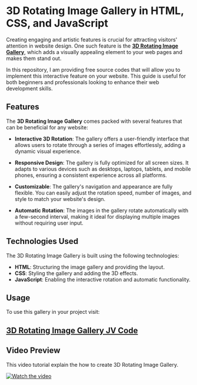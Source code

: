# 3D Rotating Image Gallery in HTML, CSS, and JavaScript

Creating engaging and artistic features is crucial for attracting visitors' attention in website design. One such feature is the **<a href="https://jvcodes.com/3d-rotating-image-gallery-html-css-javascript/" >3D Rotating Image Gallery</a>**, which adds a visually appealing element to your web pages and makes them stand out.

In this repository, I am providing free source codes that will allow you to implement this interactive feature on your website. This guide is useful for both beginners and professionals looking to enhance their web development skills.

## Features

The **3D Rotating Image Gallery** comes packed with several features that can be beneficial for any website:

- **Interactive 3D Rotation**: The gallery offers a user-friendly interface that allows users to rotate through a series of images effortlessly, adding a dynamic visual experience.
  
- **Responsive Design**: The gallery is fully optimized for all screen sizes. It adapts to various devices such as desktops, laptops, tablets, and mobile phones, ensuring a consistent experience across all platforms.
  
- **Customizable**: The gallery's navigation and appearance are fully flexible. You can easily adjust the rotation speed, number of images, and style to match your website's design.
  
- **Automatic Rotation**: The images in the gallery rotate automatically with a few-second interval, making it ideal for displaying multiple images without requiring user input.

## Technologies Used

The 3D Rotating Image Gallery is built using the following technologies:

- **HTML**: Structuring the image gallery and providing the layout.
- **CSS**: Styling the gallery and adding the 3D effects.
- **JavaScript**: Enabling the interactive rotation and automatic functionality.

## Usage

To use this gallery in your project visit:

## <a href="https://jvcodes.com/3d-rotating-image-gallery-html-css-javascript/" >3D Rotating Image Gallery JV Code</a>

## Video Preview

This video tutorial explain the how to create 3D Rotating Image Gallery.

[![Watch the video](https://img.youtube.com/vi/oGhA9Zijr34/0.jpg)](https://www.youtube.com/watch?v=oGhA9Zijr34)

